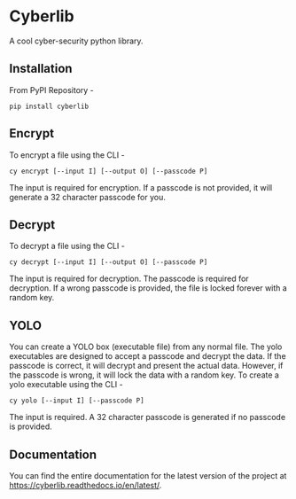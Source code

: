 # Cyberlib
A cool cyber-security python library.

## Installation

From PyPI Repository -

```
pip install cyberlib
```

## Encrypt
To encrypt a file using the CLI -
```
cy encrypt [--input I] [--output O] [--passcode P]
```
The input is required for encryption. If a passcode is not provided, it will generate a 32 character passcode for you.

## Decrypt
To decrypt a file using the CLI -
```
cy decrypt [--input I] [--output O] [--passcode P]
```
The input is required for decryption. The passcode is required for decryption. If a wrong passcode is provided, the file is locked forever with a random key.

## YOLO
You can create a YOLO box (executable file) from any normal file. The yolo executables are designed to accept a passcode and decrypt the data. If the passcode is correct, it will decrypt and present the actual data. However, if the passcode is wrong, it will lock the data with a random key. To create a yolo executable using the CLI -
```
cy yolo [--input I] [--passcode P]
```
The input is required. A 32 character passcode is generated if no passcode is provided.

## Documentation
You can find the entire documentation for the latest version of the project at https://cyberlib.readthedocs.io/en/latest/.
